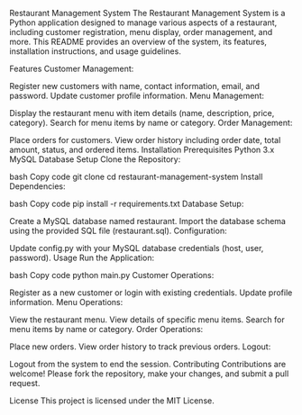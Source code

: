 Restaurant Management System
The Restaurant Management System is a Python application designed to manage various aspects of a restaurant, including customer registration, menu display, order management, and more. This README provides an overview of the system, its features, installation instructions, and usage guidelines.

Features
Customer Management:

Register new customers with name, contact information, email, and password.
Update customer profile information.
Menu Management:

Display the restaurant menu with item details (name, description, price, category).
Search for menu items by name or category.
Order Management:

Place orders for customers.
View order history including order date, total amount, status, and ordered items.
Installation
Prerequisites
Python 3.x
MySQL Database
Setup
Clone the Repository:

bash
Copy code
git clone <repository-url>
cd restaurant-management-system
Install Dependencies:

bash
Copy code
pip install -r requirements.txt
Database Setup:

Create a MySQL database named restaurant.
Import the database schema using the provided SQL file (restaurant.sql).
Configuration:

Update config.py with your MySQL database credentials (host, user, password).
Usage
Run the Application:

bash
Copy code
python main.py
Customer Operations:

Register as a new customer or login with existing credentials.
Update profile information.
Menu Operations:

View the restaurant menu.
View details of specific menu items.
Search for menu items by name or category.
Order Operations:

Place new orders.
View order history to track previous orders.
Logout:

Logout from the system to end the session.
Contributing
Contributions are welcome! Please fork the repository, make your changes, and submit a pull request.

License
This project is licensed under the MIT License.

